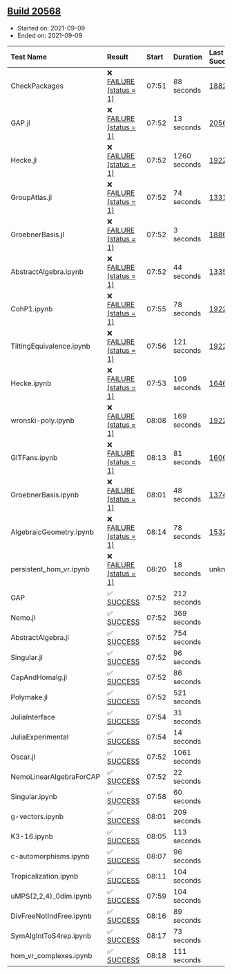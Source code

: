 ## [Build 20568](https://oscarci.mathematik.uni-kl.de/job/oscar/20568/)

* Started on: 2021-09-09
* Ended on: 2021-09-09

| Test Name    | Result | Start | Duration | Last Success | First Failure |
|:-------------|:-------|:------|:---------|:-------------|:--------------|
| CheckPackages | ❌ [FAILURE (status = 1)](https://oscarci.mathematik.uni-kl.de/job/oscar/20568/artifact/logs/build-20568/CheckPackages.log) | 07:51 | 88 seconds | [18822](https://oscarci.mathematik.uni-kl.de/job/oscar/18822/) | [18823](https://oscarci.mathematik.uni-kl.de/job/oscar/18823/) |
| GAP.jl | ❌ [FAILURE (status = 1)](https://oscarci.mathematik.uni-kl.de/job/oscar/20568/artifact/logs/build-20568/GAP.jl.log) | 07:52 | 13 seconds | [20567](https://oscarci.mathematik.uni-kl.de/job/oscar/20567/) | [20568](https://oscarci.mathematik.uni-kl.de/job/oscar/20568/) |
| Hecke.jl | ❌ [FAILURE (status = 1)](https://oscarci.mathematik.uni-kl.de/job/oscar/20568/artifact/logs/build-20568/Hecke.jl.log) | 07:52 | 1260 seconds | [19222](https://oscarci.mathematik.uni-kl.de/job/oscar/19222/) | [20152](https://oscarci.mathematik.uni-kl.de/job/oscar/20152/) |
| GroupAtlas.jl | ❌ [FAILURE (status = 1)](https://oscarci.mathematik.uni-kl.de/job/oscar/20568/artifact/logs/build-20568/GroupAtlas.jl.log) | 07:52 | 74 seconds | [13311](https://oscarci.mathematik.uni-kl.de/job/oscar/13311/) | [13312](https://oscarci.mathematik.uni-kl.de/job/oscar/13312/) |
| GroebnerBasis.jl | ❌ [FAILURE (status = 1)](https://oscarci.mathematik.uni-kl.de/job/oscar/20568/artifact/logs/build-20568/GroebnerBasis.jl.log) | 07:52 | 3 seconds | [18864](https://oscarci.mathematik.uni-kl.de/job/oscar/18864/) | [18865](https://oscarci.mathematik.uni-kl.de/job/oscar/18865/) |
| AbstractAlgebra.ipynb | ❌ [FAILURE (status = 1)](https://oscarci.mathematik.uni-kl.de/job/oscar/20568/artifact/logs/build-20568/AbstractAlgebra.ipynb.log) | 07:52 | 44 seconds | [13355](https://oscarci.mathematik.uni-kl.de/job/oscar/13355/) | [13356](https://oscarci.mathematik.uni-kl.de/job/oscar/13356/) |
| CohP1.ipynb | ❌ [FAILURE (status = 1)](https://oscarci.mathematik.uni-kl.de/job/oscar/20568/artifact/logs/build-20568/CohP1.ipynb.log) | 07:55 | 78 seconds | [19222](https://oscarci.mathematik.uni-kl.de/job/oscar/19222/) | [20152](https://oscarci.mathematik.uni-kl.de/job/oscar/20152/) |
| TiltingEquivalence.ipynb | ❌ [FAILURE (status = 1)](https://oscarci.mathematik.uni-kl.de/job/oscar/20568/artifact/logs/build-20568/TiltingEquivalence.ipynb.log) | 07:56 | 121 seconds | [19222](https://oscarci.mathematik.uni-kl.de/job/oscar/19222/) | [20152](https://oscarci.mathematik.uni-kl.de/job/oscar/20152/) |
| Hecke.ipynb | ❌ [FAILURE (status = 1)](https://oscarci.mathematik.uni-kl.de/job/oscar/20568/artifact/logs/build-20568/Hecke.ipynb.log) | 07:53 | 109 seconds | [16463](https://oscarci.mathematik.uni-kl.de/job/oscar/16463/) | [16464](https://oscarci.mathematik.uni-kl.de/job/oscar/16464/) |
| wronski-poly.ipynb | ❌ [FAILURE (status = 1)](https://oscarci.mathematik.uni-kl.de/job/oscar/20568/artifact/logs/build-20568/wronski-poly.ipynb.log) | 08:08 | 169 seconds | [19222](https://oscarci.mathematik.uni-kl.de/job/oscar/19222/) | [20152](https://oscarci.mathematik.uni-kl.de/job/oscar/20152/) |
| GITFans.ipynb | ❌ [FAILURE (status = 1)](https://oscarci.mathematik.uni-kl.de/job/oscar/20568/artifact/logs/build-20568/GITFans.ipynb.log) | 08:13 | 81 seconds | [16068](https://oscarci.mathematik.uni-kl.de/job/oscar/16068/) | [16069](https://oscarci.mathematik.uni-kl.de/job/oscar/16069/) |
| GroebnerBasis.ipynb | ❌ [FAILURE (status = 1)](https://oscarci.mathematik.uni-kl.de/job/oscar/20568/artifact/logs/build-20568/GroebnerBasis.ipynb.log) | 08:01 | 48 seconds | [13748](https://oscarci.mathematik.uni-kl.de/job/oscar/13748/) | [13749](https://oscarci.mathematik.uni-kl.de/job/oscar/13749/) |
| AlgebraicGeometry.ipynb | ❌ [FAILURE (status = 1)](https://oscarci.mathematik.uni-kl.de/job/oscar/20568/artifact/logs/build-20568/AlgebraicGeometry.ipynb.log) | 08:14 | 78 seconds | [15322](https://oscarci.mathematik.uni-kl.de/job/oscar/15322/) | [15323](https://oscarci.mathematik.uni-kl.de/job/oscar/15323/) |
| persistent_hom_vr.ipynb | ❌ [FAILURE (status = 1)](https://oscarci.mathematik.uni-kl.de/job/oscar/20568/artifact/logs/build-20568/persistent_hom_vr.ipynb.log) | 08:20 | 18 seconds | unknown | unknown |
| GAP | ✅ [SUCCESS](https://oscarci.mathematik.uni-kl.de/job/oscar/20568/artifact/logs/build-20568/GAP.log) | 07:52 | 212 seconds |  |  |
| Nemo.jl | ✅ [SUCCESS](https://oscarci.mathematik.uni-kl.de/job/oscar/20568/artifact/logs/build-20568/Nemo.jl.log) | 07:52 | 369 seconds |  |  |
| AbstractAlgebra.jl | ✅ [SUCCESS](https://oscarci.mathematik.uni-kl.de/job/oscar/20568/artifact/logs/build-20568/AbstractAlgebra.jl.log) | 07:52 | 754 seconds |  |  |
| Singular.jl | ✅ [SUCCESS](https://oscarci.mathematik.uni-kl.de/job/oscar/20568/artifact/logs/build-20568/Singular.jl.log) | 07:52 | 96 seconds |  |  |
| CapAndHomalg.jl | ✅ [SUCCESS](https://oscarci.mathematik.uni-kl.de/job/oscar/20568/artifact/logs/build-20568/CapAndHomalg.jl.log) | 07:52 | 86 seconds |  |  |
| Polymake.jl | ✅ [SUCCESS](https://oscarci.mathematik.uni-kl.de/job/oscar/20568/artifact/logs/build-20568/Polymake.jl.log) | 07:52 | 521 seconds |  |  |
| JuliaInterface | ✅ [SUCCESS](https://oscarci.mathematik.uni-kl.de/job/oscar/20568/artifact/logs/build-20568/JuliaInterface.log) | 07:54 | 31 seconds |  |  |
| JuliaExperimental | ✅ [SUCCESS](https://oscarci.mathematik.uni-kl.de/job/oscar/20568/artifact/logs/build-20568/JuliaExperimental.log) | 07:54 | 14 seconds |  |  |
| Oscar.jl | ✅ [SUCCESS](https://oscarci.mathematik.uni-kl.de/job/oscar/20568/artifact/logs/build-20568/Oscar.jl.log) | 07:52 | 1061 seconds |  |  |
| NemoLinearAlgebraForCAP | ✅ [SUCCESS](https://oscarci.mathematik.uni-kl.de/job/oscar/20568/artifact/logs/build-20568/NemoLinearAlgebraForCAP.log) | 07:52 | 22 seconds |  |  |
| Singular.ipynb | ✅ [SUCCESS](https://oscarci.mathematik.uni-kl.de/job/oscar/20568/artifact/logs/build-20568/Singular.ipynb.log) | 07:58 | 60 seconds |  |  |
| g-vectors.ipynb | ✅ [SUCCESS](https://oscarci.mathematik.uni-kl.de/job/oscar/20568/artifact/logs/build-20568/g-vectors.ipynb.log) | 08:01 | 209 seconds |  |  |
| K3-16.ipynb | ✅ [SUCCESS](https://oscarci.mathematik.uni-kl.de/job/oscar/20568/artifact/logs/build-20568/K3-16.ipynb.log) | 08:05 | 113 seconds |  |  |
| c-automorphisms.ipynb | ✅ [SUCCESS](https://oscarci.mathematik.uni-kl.de/job/oscar/20568/artifact/logs/build-20568/c-automorphisms.ipynb.log) | 08:07 | 96 seconds |  |  |
| Tropicalization.ipynb | ✅ [SUCCESS](https://oscarci.mathematik.uni-kl.de/job/oscar/20568/artifact/logs/build-20568/Tropicalization.ipynb.log) | 08:11 | 104 seconds |  |  |
| uMPS(2,2,4)_0dim.ipynb | ✅ [SUCCESS](https://oscarci.mathematik.uni-kl.de/job/oscar/20568/artifact/logs/build-20568/uMPS-2-2-4-_0dim.ipynb.log) | 07:59 | 104 seconds |  |  |
| DivFreeNotIndFree.ipynb | ✅ [SUCCESS](https://oscarci.mathematik.uni-kl.de/job/oscar/20568/artifact/logs/build-20568/DivFreeNotIndFree.ipynb.log) | 08:16 | 89 seconds |  |  |
| SymAlgIntToS4rep.ipynb | ✅ [SUCCESS](https://oscarci.mathematik.uni-kl.de/job/oscar/20568/artifact/logs/build-20568/SymAlgIntToS4rep.ipynb.log) | 08:17 | 73 seconds |  |  |
| hom_vr_complexes.ipynb | ✅ [SUCCESS](https://oscarci.mathematik.uni-kl.de/job/oscar/20568/artifact/logs/build-20568/hom_vr_complexes.ipynb.log) | 08:18 | 111 seconds |  |  |

